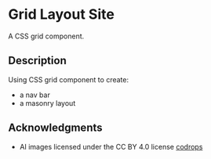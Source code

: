 # Grid Layout Site

A CSS grid component.

## Description

Using CSS grid component to create:
* a nav bar
* a masonry layout 

## Acknowledgments

* AI images licensed under the CC BY 4.0 license [codrops](https://tympanus.net/codrops/2023/06/12/free-ai-generated-images-vol-1/)
